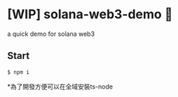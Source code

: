 # [WIP] solana-web3-demo 🚧
a quick demo for solana web3

## Start

```bash
$ npm i
```

*為了開發方便可以在全域安裝ts-node
